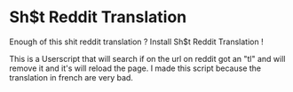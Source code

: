 # Sh$t Reddit Translation
Enough of this shit reddit translation ? Install Sh$t Reddit Translation !

This is a Userscript that will search if on the url on reddit got an "tl" and will remove it and it's will reload the page. I made this script because the translation in french are very bad.
